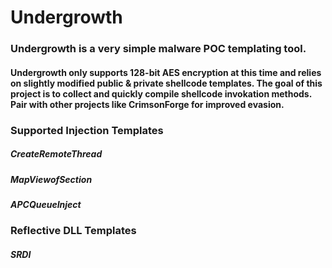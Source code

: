 # Undergrowth

### Undergrowth is a very simple malware POC templating tool. 
#### Undergrowth only supports 128-bit AES encryption at this time and relies on slightly modified public & private shellcode templates. The goal of this project is to collect and quickly compile shellcode invokation methods. Pair with other projects like CrimsonForge for improved evasion.

### Supported Injection Templates 
##### CreateRemoteThread
##### MapViewofSection
##### APCQueueInject

### Reflective DLL Templates 
##### SRDI

